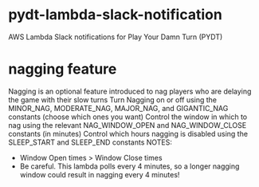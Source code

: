 # pydt-lambda-slack-notification
AWS Lambda Slack notifications for Play Your Damn Turn (PYDT)

# nagging feature
Nagging is an optional feature introduced to nag players who are delaying the game with their slow turns
Turn Nagging on or off using the MINOR_NAG, MODERATE_NAG, MAJOR_NAG, and GIGANTIC_NAG constants (choose which ones you want)
Control the window in which to nag using the relevant NAG_WINDOW_OPEN and NAG_WINDOW_CLOSE constants (in minutes)
Control which hours nagging is disabled using the SLEEP_START and SLEEP_END constants
  NOTES:
  - Window Open times > Window Close times
  - Be careful. This lambda polls every 4 minutes, so a longer nagging window could result in nagging every 4 minutes!
